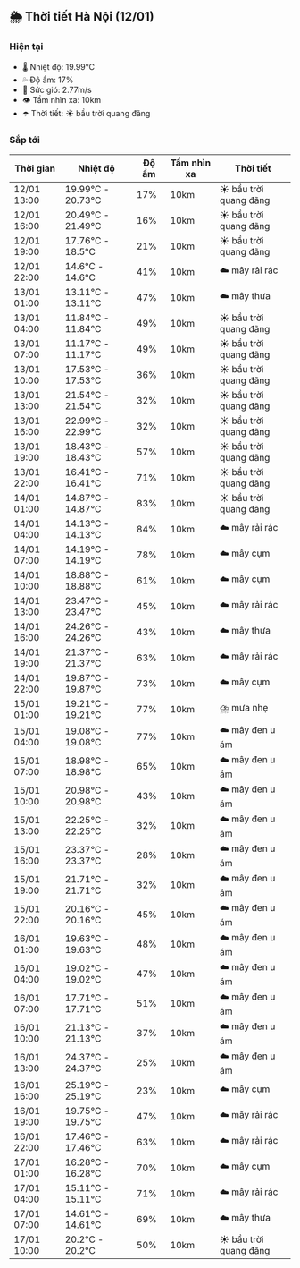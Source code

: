 ## 🌦️ Thời tiết Hà Nội (12/01)

### Hiện tại

- 🌡️ Nhiệt độ: 19.99℃
- 💦 Độ ẩm: 17%
- 💨 Sức gió: 2.77m/s
- 👁️ Tầm nhìn xa: 10km
- ☂️ Thời tiết: ☀️ bầu trời quang đãng

### Sắp tới

| Thời gian | Nhiệt độ | Độ ẩm | Tầm nhìn xa | Thời tiết |
| --- | --- | --- | --- | --- |
| 12/01 13:00 | 19.99℃ - 20.73℃ | 17% | 10km | ☀️ bầu trời quang đãng |
| 12/01 16:00 | 20.49℃ - 21.49℃ | 16% | 10km | ☀️ bầu trời quang đãng |
| 12/01 19:00 | 17.76℃ - 18.5℃ | 21% | 10km | ☀️ bầu trời quang đãng |
| 12/01 22:00 | 14.6℃ - 14.6℃ | 41% | 10km | ☁️ mây rải rác |
| 13/01 01:00 | 13.11℃ - 13.11℃ | 47% | 10km | ☁️ mây thưa |
| 13/01 04:00 | 11.84℃ - 11.84℃ | 49% | 10km | ☀️ bầu trời quang đãng |
| 13/01 07:00 | 11.17℃ - 11.17℃ | 49% | 10km | ☀️ bầu trời quang đãng |
| 13/01 10:00 | 17.53℃ - 17.53℃ | 36% | 10km | ☀️ bầu trời quang đãng |
| 13/01 13:00 | 21.54℃ - 21.54℃ | 32% | 10km | ☀️ bầu trời quang đãng |
| 13/01 16:00 | 22.99℃ - 22.99℃ | 32% | 10km | ☀️ bầu trời quang đãng |
| 13/01 19:00 | 18.43℃ - 18.43℃ | 57% | 10km | ☀️ bầu trời quang đãng |
| 13/01 22:00 | 16.41℃ - 16.41℃ | 71% | 10km | ☀️ bầu trời quang đãng |
| 14/01 01:00 | 14.87℃ - 14.87℃ | 83% | 10km | ☀️ bầu trời quang đãng |
| 14/01 04:00 | 14.13℃ - 14.13℃ | 84% | 10km | ☁️ mây rải rác |
| 14/01 07:00 | 14.19℃ - 14.19℃ | 78% | 10km | ☁️ mây cụm |
| 14/01 10:00 | 18.88℃ - 18.88℃ | 61% | 10km | ☁️ mây cụm |
| 14/01 13:00 | 23.47℃ - 23.47℃ | 45% | 10km | ☁️ mây rải rác |
| 14/01 16:00 | 24.26℃ - 24.26℃ | 43% | 10km | ☁️ mây thưa |
| 14/01 19:00 | 21.37℃ - 21.37℃ | 63% | 10km | ☁️ mây rải rác |
| 14/01 22:00 | 19.87℃ - 19.87℃ | 73% | 10km | ☁️ mây cụm |
| 15/01 01:00 | 19.21℃ - 19.21℃ | 77% | 10km | ⛈️ mưa nhẹ |
| 15/01 04:00 | 19.08℃ - 19.08℃ | 77% | 10km | ☁️ mây đen u ám |
| 15/01 07:00 | 18.98℃ - 18.98℃ | 65% | 10km | ☁️ mây đen u ám |
| 15/01 10:00 | 20.98℃ - 20.98℃ | 43% | 10km | ☁️ mây đen u ám |
| 15/01 13:00 | 22.25℃ - 22.25℃ | 32% | 10km | ☁️ mây đen u ám |
| 15/01 16:00 | 23.37℃ - 23.37℃ | 28% | 10km | ☁️ mây đen u ám |
| 15/01 19:00 | 21.71℃ - 21.71℃ | 32% | 10km | ☁️ mây đen u ám |
| 15/01 22:00 | 20.16℃ - 20.16℃ | 45% | 10km | ☁️ mây đen u ám |
| 16/01 01:00 | 19.63℃ - 19.63℃ | 48% | 10km | ☁️ mây đen u ám |
| 16/01 04:00 | 19.02℃ - 19.02℃ | 47% | 10km | ☁️ mây đen u ám |
| 16/01 07:00 | 17.71℃ - 17.71℃ | 51% | 10km | ☁️ mây đen u ám |
| 16/01 10:00 | 21.13℃ - 21.13℃ | 37% | 10km | ☁️ mây đen u ám |
| 16/01 13:00 | 24.37℃ - 24.37℃ | 25% | 10km | ☁️ mây đen u ám |
| 16/01 16:00 | 25.19℃ - 25.19℃ | 23% | 10km | ☁️ mây cụm |
| 16/01 19:00 | 19.75℃ - 19.75℃ | 47% | 10km | ☁️ mây rải rác |
| 16/01 22:00 | 17.46℃ - 17.46℃ | 63% | 10km | ☁️ mây rải rác |
| 17/01 01:00 | 16.28℃ - 16.28℃ | 70% | 10km | ☁️ mây cụm |
| 17/01 04:00 | 15.11℃ - 15.11℃ | 71% | 10km | ☁️ mây rải rác |
| 17/01 07:00 | 14.61℃ - 14.61℃ | 69% | 10km | ☁️ mây thưa |
| 17/01 10:00 | 20.2℃ - 20.2℃ | 50% | 10km | ☀️ bầu trời quang đãng |
